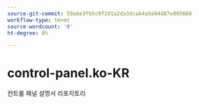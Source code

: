 ```yaml
---
source-git-commit: 59a8e3fb5c9f2d1a2da3dcab4a9a94d87e895660
workflow-type: tm+mt
source-wordcount: '0'
ht-degree: 0%

---
```

# control-panel.ko-KR

컨트롤 패널 설명서 리포지토리
